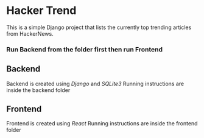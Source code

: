 # Hacker Trend

This is a simple Django project that lists the currently top trending articles from HackerNews.

### Run Backend from the folder first then run Frontend

## Backend
Backend is created using *Django* and *SQLite3*
Running instructions are inside the backend folder

## Frontend
Frontend is created using *React*
Running instructions are inside the frontend folder

